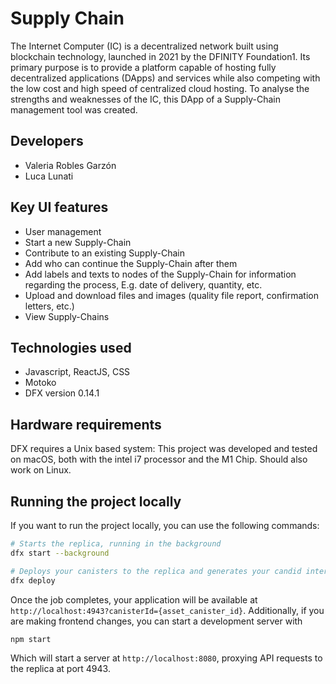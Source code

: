 # Supply Chain
The Internet Computer (IC) is a decentralized network built using blockchain technology, launched in 2021 by the DFINITY Foundation1. Its primary purpose is to provide a platform capable of hosting fully decentralized applications (DApps) and services while also competing with the low cost and high speed of centralized cloud hosting. To analyse the strengths and weaknesses of the IC, this DApp of a Supply-Chain management tool was created.

## Developers

- Valeria Robles Garzón
- Luca Lunati

## Key UI features

- User management
- Start a new Supply-Chain
- Contribute to an existing Supply-Chain
- Add who can continue the Supply-Chain after them 
- Add labels and texts to nodes of the Supply-Chain for information regarding the process, E.g. date of delivery, quantity, etc. 
- Upload and download files and images (quality file report, confirmation letters, etc.) 
- View Supply-Chains

## Technologies used
- Javascript, ReactJS, CSS
- Motoko
- DFX version 0.14.1

## Hardware requirements
DFX requires a Unix based system: This project was developed and tested on macOS, both with the intel i7 processor and the M1 Chip.
Should also work on Linux.
## Running the project locally

If you want to run the project locally, you can use the following commands:

```bash
# Starts the replica, running in the background
dfx start --background

# Deploys your canisters to the replica and generates your candid interface
dfx deploy
```

Once the job completes, your application will be available at `http://localhost:4943?canisterId={asset_canister_id}`.
Additionally, if you are making frontend changes, you can start a development server with

```bash
npm start
```
Which will start a server at `http://localhost:8080`, proxying API requests to the replica at port 4943.
